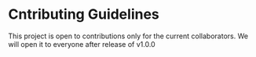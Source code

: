 # Cntributing Guidelines

This project is open to contributions only for the current collaborators. We will open it to everyone after release of v1.0.0

